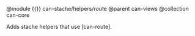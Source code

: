 @module {{}} can-stache/helpers/route
@parent can-views
@collection can-core

Adds stache helpers that use [can-route].
